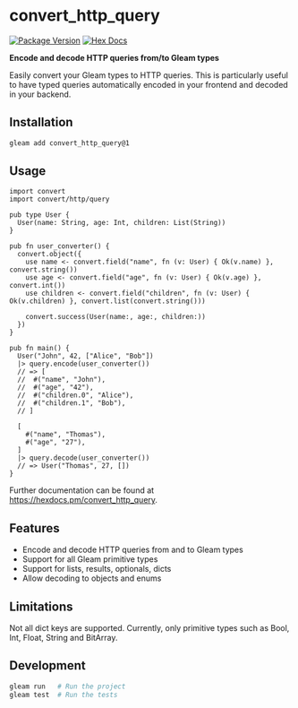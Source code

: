 # convert_http_query

[![Package Version](https://img.shields.io/hexpm/v/convert_http_query)](https://hex.pm/packages/convert_http_query)
[![Hex Docs](https://img.shields.io/badge/hex-docs-ffaff3)](https://hexdocs.pm/convert_http_query/)

**Encode and decode HTTP queries from/to Gleam types**

Easily convert your Gleam types to HTTP queries. This is particularly useful to have typed queries automatically encoded in your frontend and decoded in your backend.

## Installation

```sh
gleam add convert_http_query@1
```

## Usage

```gleam
import convert
import convert/http/query

pub type User {
  User(name: String, age: Int, children: List(String))
}

pub fn user_converter() {
  convert.object({
    use name <- convert.field("name", fn (v: User) { Ok(v.name) }, convert.string())
    use age <- convert.field("age", fn (v: User) { Ok(v.age) }, convert.int())
    use children <- convert.field("children", fn (v: User) { Ok(v.children) }, convert.list(convert.string()))

    convert.success(User(name:, age:, children:))
  })
}

pub fn main() {
  User("John", 42, ["Alice", "Bob"])
  |> query.encode(user_converter())
  // => [
  //  #("name", "John"),
  //  #("age", "42"),
  //  #("children.0", "Alice"),
  //  #("children.1", "Bob"),
  // ]

  [
    #("name", "Thomas"),
    #("age", "27"),
  ]
  |> query.decode(user_converter())
  // => User("Thomas", 27, [])
}
```

Further documentation can be found at <https://hexdocs.pm/convert_http_query>.

## Features

- Encode and decode HTTP queries from and to Gleam types
- Support for all Gleam primitive types
- Support for lists, results, optionals, dicts
- Allow decoding to objects and enums

## Limitations

Not all dict keys are supported. Currently, only primitive types such as Bool, Int, Float, String and BitArray.

## Development

```sh
gleam run   # Run the project
gleam test  # Run the tests
```
